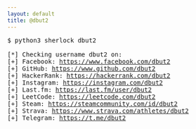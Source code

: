 ```yaml
---
layout: default
title: @dbut2
---
```


<pre>
$ python3 sherlock dbut2

[*] Checking username dbut2 on:
[+] Facebook: <a href="https://www.facebook.com/dbut2" target="_blank">https://www.facebook.com/dbut2</a>
[+] GitHub: <a href="https://www.github.com/dbut2" target="_blank">https://www.github.com/dbut2</a>
[+] HackerRank: <a href="https://hackerrank.com/dbut2" target="_blank">https://hackerrank.com/dbut2</a>
[+] Instagram: <a href="https://instagram.com/dbtu2" target="_blank">https://instagram.com/dbut2</a>
[+] Last.fm: <a href="https://last.fm/user/dbut2" target="_blank">https://last.fm/user/dbut2</a>
[+] LeetCode: <a href="https://leetcode.com/dbut2" target="_blank">https://leetcode.com/dbut2</a>
[+] Steam: <a href="https://steamcommunity.com/id/dbut2" target="_blank">https://steamcommunity.com/id/dbut2</a>
[+] Strava: <a href="https://www.strava.com/athletes/dbut2" target="_blank">https://www.strava.com/athletes/dbut2</a>
[+] Telegram: <a href="https://t.me/dbut2" target="_blank">https://t.me/dbut2</a>
</pre>
